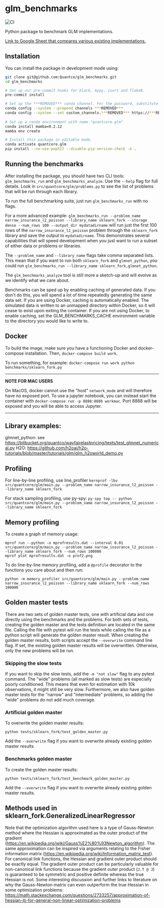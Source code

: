 # glm_benchmarks

![CI](https://github.com/Quantco/glm_benchmarks/workflows/CI/badge.svg)

Python package to benchmark GLM implementations. 

[Link to Google Sheet that compares various existing implementations.](https://docs.google.com/spreadsheets/d/1C-n3YTzPR47Sf8M04eEaX4RbNomM13dk_BZaPHGgWXg/edit)


## Installation

You can install the package in development mode using:

```bash
git clone git@github.com:Quantco/glm_benchmarks.git
cd glm_benchmarks

# Set up our pre-commit hooks for black, mypy, isort and flake8.
pre-commit install

# Set up the ***REMOVED*** conda channel. For the password, substitute in the correct password. You should be able to get the password by searching around on slack or asking on the glm_benchmarks slack channel!
conda config --system --prepend channels ***REMOVED***
conda config --system --set custom_channels.***REMOVED*** https://***REMOVED***:password@conda.***REMOVED***
  
# Set up a conda environment with name "quantcore.glm"
conda install mamba=0.2.12
mamba env create

# Install this package in editable mode. 
conda activate quantcore.glm
pip install --no-use-pep517 --disable-pip-version-check -e .
```

## Running the benchmarks

After installing the package, you should have two CLI tools: `glm_benchmarks_run` and `glm_benchmarks_analyze`. Use the `--help` flag for full details. Look in `src/quantcore/glm/problems.py` to see the list of problems that will be run through each library.

To run the full benchmarking suite, just run `glm_benchmarks_run` with no flags. 

For a more advanced example: `glm_benchmarks_run --problem_name narrow_insurance_l2_poisson --library_name sklearn_fork --storage dense --num_rows 100 --output_dir mydatadirname` will run just the first 100 rows of the `narrow_insurance_l2_poisson` problem through the `sklearn_fork` library and save the output to `mydatadirname`. This demonstrates several capabilities that will speed development when you just want to run a subset of either data or problems or libraries. 

The `--problem_name` and `--library_name` flags take comma separated lists. This mean that if you want to run both `sklearn_fork` and `glmnet_python`, you could run `glm_benchmarks_run --library_name sklearn_fork,glmnet_python`.

The `glm_benchmarks_analyze` tool is still more a sketch-up and will evolve as we identify what we care about.

Benchmarks can be sped up by enabling caching of generated data. If you don't do this, 
you will spend a lot of time repeatedly generating the same data set. If you are using
Docker, caching is automatically enabled. The simulated data is written to an unmapped
directory within Docker, so it will cease to exist upon exiting the container. If you
are not using Docker, to enable caching, set the GLM_BENCHMARKS_CACHE environment
variable to the directory you would like to write to.

## Docker

To build the image, make sure you have a functioning Docker and docker-compose installation. Then, `docker-compose build work`.

To run something, for example: `docker-compose run work python benchmarks/sklearn_fork.py`

---
**NOTE FOR MAC USERS**

On MacOS, docker cannot use the "host" `network_mode` and will therefore have no exposed port. To use a jupyter notebook, you can instead start the container with `docker-compose run -p 8888:8888 workmac`. Port 8888 will be exposed and you will be able to access Jupyter.

---

## Library examples:

glmnet_python: see https://bitbucket.org/quantco/wayfairelastpricing/tests/test_glmnet_numerical.py
H2O: https://github.com/h2oai/h2o-tutorials/blob/master/tutorials/glm/glm_h2oworld_demo.py

## Profiling

For line-by-line profiling, use line_profiler `kernprof -lbv src/quantcore/glm/main.py --problem_name narrow_insurance_l2_poisson --library_name sklearn_fork`

For stack sampling profiling, use py-spy: `py-spy top -- python src/quantcore/glm/main.py --problem_name narrow_insurance_l2_poisson --library_name sklearn_fork`

## Memory profiling

To create a graph of memory usage:
```
mprof run --python -o mprofresults.dat --interval 0.01 src/quantcore/glm/main.py --problem_name narrow_insurance_l2_poisson --library_name sklearn_fork --num_rows 100000
mprof plot mprofresults.dat -o prof2.png
```

To do line-by-line memory profiling, add a `@profile` decorator to the functions you care about and then run:
```
python -m memory_profiler src/quantcore/glm/main.py --problem_name narrow_insurance_l2_poisson --library_name sklearn_fork --num_rows 100000
```

## Golden master tests

There are two sets of golden master tests, one with artificial data and one directly using the benchmarks and the problems. For both sets of tests, creating the golden master and the tests definition are located in the same file. Calling the file with pytest will run the tests while calling the file as a python script will generate the golden master result. When creating the golden master results, both scripts accept the `--overwrite` command line flag. If set, the existing golden master results will be overwritten. Otherwise, only the new problems will be run.

### Skipping the slow tests

If you want to skip the slow tests, add the `-m "not slow"` flag to any pytest command. The "wide" problems (all marked as slow tests) are especially poorly conditioned. This means that even for estimation with 10k observations, it might still be very slow. Furthermore, we also have golden master tests for the "narrow" and "intermediate" problems, so adding the "wide" problems do not add much coverage.

### Artificial golden master

To overwrite the golden master results:
```
python tests/sklearn_fork/test_golden_master.py
```

Add the `--overwrite` flag if you want to overwrite already existing golden master results

### Benchmarks golden master
To create the golden master results:
```
python tests/sklearn_fork/test_benchmark_golden_master.py
```

Add the `--overwrite` flag if you want to overwrite already existing golden master results.


## Methods used in sklearn_fork.GeneralizedLinearRegressor

Note that the optimization algorithm used here is a type of Gauss-Newton method where the Hessian is approximated as the outer product of the gradient (https://en.wikipedia.org/wiki/Gauss%E2%80%93Newton_algorithm). The same approximation can be inspired via arguments relating to the Fisher information matrix (https://en.wikipedia.org/wiki/Information_matrix_test). For canonical link functions, the Hessian and gradient outer product should be exactly equal. The gradient outer product can be particularly valuable for non-canonical link functions because the gradient outer product (`J.T @ J`) is guaranteed to be symmetric and positive definite whereas the true Hessian is not. Some interesting discussion and further links to literature on why the Gauss-Newton matrix can even outperform the true Hessian in some optimization problems: https://math.stackexchange.com/questions/2733257/approximation-of-hessian-jtj-for-general-non-linear-optimization-problems

